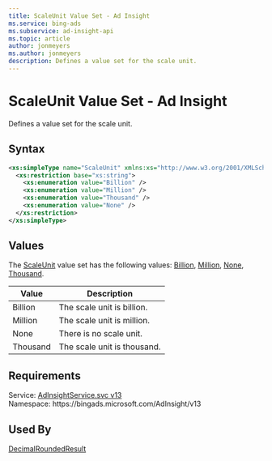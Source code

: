 ```yaml
---
title: ScaleUnit Value Set - Ad Insight
ms.service: bing-ads
ms.subservice: ad-insight-api
ms.topic: article
author: jonmeyers
ms.author: jonmeyers
description: Defines a value set for the scale unit.
---
```

# ScaleUnit Value Set - Ad Insight
Defines a value set for the scale unit.

## Syntax
```xml
<xs:simpleType name="ScaleUnit" xmlns:xs="http://www.w3.org/2001/XMLSchema">
  <xs:restriction base="xs:string">
    <xs:enumeration value="Billion" />
    <xs:enumeration value="Million" />
    <xs:enumeration value="Thousand" />
    <xs:enumeration value="None" />
  </xs:restriction>
</xs:simpleType>
```

## <a name="values"></a>Values

The [ScaleUnit](scaleunit.md) value set has the following values: [Billion](#billion), [Million](#million), [None](#none), [Thousand](#thousand).

|Value|Description|
|-----------|---------------|
|<a name="billion"></a>Billion|The scale unit is billion.|
|<a name="million"></a>Million|The scale unit is million.|
|<a name="none"></a>None|There is no scale unit.|
|<a name="thousand"></a>Thousand|The scale unit is thousand.|

## Requirements
Service: [AdInsightService.svc v13](https://adinsight.api.bingads.microsoft.com/Api/Advertiser/AdInsight/v13/AdInsightService.svc)  
Namespace: https\://bingads.microsoft.com/AdInsight/v13  

## Used By
[DecimalRoundedResult](decimalroundedresult.md)  
